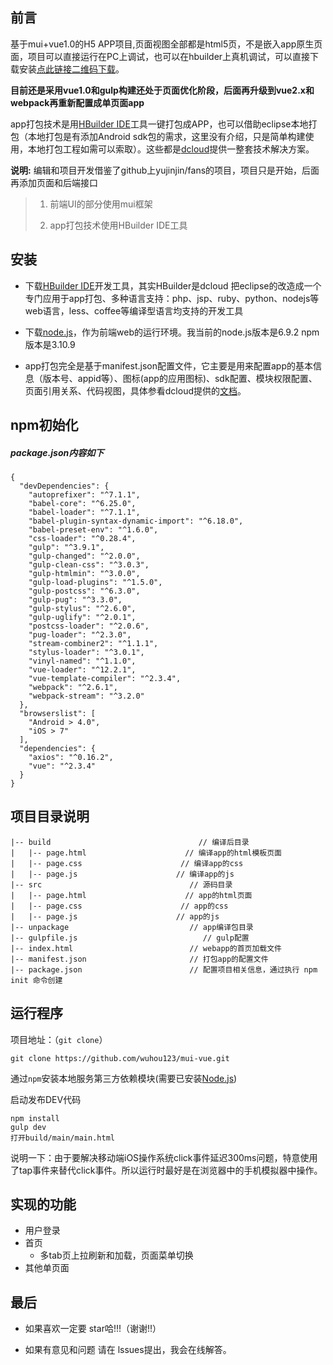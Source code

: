 ## 前言
基于mui+vue1.0的H5 APP项目,页面视图全部都是html5页，不是嵌入app原生页面，项目可以直接运行在PC上调试，也可以在hbuilder上真机调试，可以直接下载安装[点此链接二维码下载](http://fir.im/dmaw)。 

**目前还是采用vue1.0和gulp构建还处于页面优化阶段，后面再升级到vue2.x和webpack再重新配置成单页面app**

app打包技术是用[HBuilder IDE](http://www.dcloud.io/index.html)工具一键打包成APP，也可以借助eclipse本地打包（本地打包是有添加Android sdk包的需求，这里没有介绍，只是简单构建使用，本地打包工程如需可以索取）。这些都是[dcloud](http://www.dcloud.io/index.html)提供一整套技术解决方案。

**说明:** 编辑和项目开发借鉴了github上yujinjin/fans的项目，项目只是开始，后面再添加页面和后端接口

> 1. 前端UI的部分使用mui框架
> 
> 2. app打包技术使用HBuilder IDE工具
> 

## 安装
- 下载[HBuilder IDE](http://www.dcloud.io/index.html)开发工具，其实HBuilder是dcloud 把eclipse的改造成一个专门应用于app打包、多种语言支持：php、jsp、ruby、python、nodejs等web语言，less、coffee等编译型语言均支持的开发工具

- 下载[node.js](https://nodejs.org/en/)，作为前端web的运行环境。我当前的node.js版本是6.9.2 npm版本是3.10.9


- app打包完全是基于manifest.json配置文件，它主要是用来配置app的基本信息（版本号、appid等）、图标(app的应用图标)、sdk配置、模块权限配置、页面引用关系、代码视图，具体参看dcloud提供的[文档](http://ask.dcloud.net.cn/docs/#//ask.dcloud.net.cn/article/94)。


## npm初始化

##### package.json内容如下

```
{
  "devDependencies": {
    "autoprefixer": "^7.1.1",
    "babel-core": "^6.25.0",
    "babel-loader": "^7.1.1",
    "babel-plugin-syntax-dynamic-import": "^6.18.0",
    "babel-preset-env": "^1.6.0",
    "css-loader": "^0.28.4",
    "gulp": "^3.9.1",
    "gulp-changed": "^2.0.0",
    "gulp-clean-css": "^3.0.3",
    "gulp-htmlmin": "^3.0.0",
    "gulp-load-plugins": "^1.5.0",
    "gulp-postcss": "^6.3.0",
    "gulp-pug": "^3.3.0",
    "gulp-stylus": "^2.6.0",
    "gulp-uglify": "^2.0.1",
    "postcss-loader": "^2.0.6",
    "pug-loader": "^2.3.0",
    "stream-combiner2": "^1.1.1",
    "stylus-loader": "^3.0.1",
    "vinyl-named": "^1.1.0",
    "vue-loader": "^12.2.1",
    "vue-template-compiler": "^2.3.4",
    "webpack": "^2.6.1",
    "webpack-stream": "^3.2.0"
  },
  "browserslist": [
    "Android > 4.0",
    "iOS > 7"
  ],
  "dependencies": {
    "axios": "^0.16.2",
    "vue": "^2.3.4"
  }
}

```

## 项目目录说明


```
|-- build                                 // 编译后目录
|   |-- page.html                      // 编译app的html模板页面
|   |-- page.css                      // 编译app的css
|   |-- page.js                      // 编译app的js
|-- src                                 // 源码目录
|   |-- page.html                      // app的html页面
|   |-- page.css                      // app的css
|   |-- page.js                      // app的js
|-- unpackage                           // app编译包目录
|-- gulpfile.js                            // gulp配置
|-- index.html                          // webapp的首页加载文件
|-- manifest.json                       // 打包app的配置文件
|-- package.json                        // 配置项目相关信息，通过执行 npm init 命令创建
```


## 运行程序

项目地址：（`git clone`）
```
git clone https://github.com/wuhou123/mui-vue.git
```
通过`npm`安装本地服务第三方依赖模块(需要已安装[Node.js](https://nodejs.org/))

启动发布DEV代码

```
npm install
gulp dev
打开build/main/main.html
```

说明一下：由于要解决移动端iOS操作系统click事件延迟300ms问题，特意使用了tap事件来替代click事件。所以运行时最好是在浏览器中的手机模拟器中操作。

## 实现的功能
- 用户登录
- 首页
    - 多tab页上拉刷新和加载，页面菜单切换
- 其他单页面

## 最后
- 如果喜欢一定要 star哈!!!（谢谢!!）

- 如果有意见和问题 请在 lssues提出，我会在线解答。